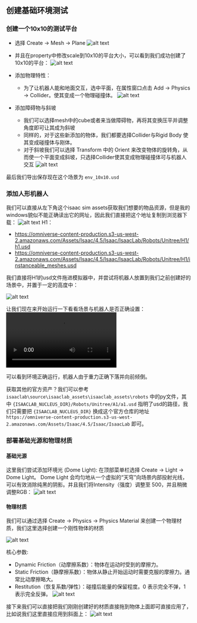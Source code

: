 ## 创建基础环境测试

### 创建一个10x10的测试平台
- 选择 Create -> Mesh -> Plane
![alt text](image.png)

- 并且在property中修改scale到10x10的平台大小，可以看到我们成功创建了10x10的平台：
![alt text](image-1.png)

- 添加物理特性：
  - 为了让机器人能和地面交互，选中平面，在属性窗口点击 Add -> Physics -> Collider。使其变成一个物理碰撞体。
![alt text](image-2.png)

- 添加障碍物与斜坡
  - 我们可以选择mesh中的cube或者来当做障碍物，再将其变换压平并调整角度即可让其成为斜坡
  - 同样的，对于这些新添加的物体，我们都要选择Collider与Rigid Body 使其变成碰撞体与刚体。
  - 对于斜坡我们可以选择 Transform 中的 Orient 来改变物体的旋转角，从而使一个平面变成斜坡，只选择Collider使其变成物理碰撞体可与机器人交互
![alt text](image-11.png)

最后我们导出保存现在这个场景为 `env_10x10.usd`

### 添加人形机器人
我们可以直接从左下角这个isaac sim assets获取我们想要的物品资源，但是我的windows貌似不能正确读出它的网址，因此我们直接把这个地址复制到浏览器下载：
![alt text](image-3.png)
H1：
- https://omniverse-content-production.s3-us-west-2.amazonaws.com/Assets/Isaac/4.5/Isaac/IsaacLab/Robots/Unitree/H1/h1.usd
- https://omniverse-content-production.s3-us-west-2.amazonaws.com/Assets/Isaac/4.5/Isaac/IsaacLab/Robots/Unitree/H1/instanceable_meshes.usd


我们直接将H1的usd文件拖进模拟器中，并尝试将机器人放置到我们之前创建好的场景中，并置于一定的高度中：

![alt text](image-12.png)

让我们现在来开始运行一下看看场景与机器人是否正确设置：
<video controls src="QQ202572-222923.mp4" title="Title"></video>

可以看到环境正确运行，机器人由于重力正确下落并向前倾倒。

获取其他的官方资产？我们可以参考 `isaaclab\source\isaaclab_assets\isaaclab_assets\robots` 中的py文件，其中 `{ISAACLAB_NUCLEUS_DIR}/Robots/Unitree/A1/a1.usd` 指明了usd的路径，我们只需要把 `{ISAACLAB_NUCLEUS_DIR}` 换成这个官方仓库的地址 `https://omniverse-content-production.s3-us-west-2.amazonaws.com/Assets/Isaac/4.5/Isaac/IsaacLab` 即可。

### 部署基础光源和物理材质

#### 基础光源
这里我们尝试添加环境光 (Dome Light):
在顶部菜单栏选择 Create -> Light -> Dome Light。
Dome Light 会均匀地从一个虚拟的“天穹”向场景内部投射光线，可以有效消除纯黑的阴影。并且我们将Intensity（强度）调整至 500，并且稍微调整RGB：
![alt text](image-13.png)

#### 物理材质
我们可以通过选择 Create -> Physics -> Physics Material 来创建一个物理材质，我们这里选择创建一个刚性物体的材质

![alt text](image-14.png)

核心参数:
- Dynamic Friction（动摩擦系数）：物体在运动时受到的摩擦力。
- Static Friction（静摩擦系数）：物体从静止开始运动时需要克服的摩擦力。通常比动摩擦略大。
- Restitution（恢复系数/弹性）：碰撞后能量的保留程度。0 表示完全不弹，1 表示完全反弹。
![alt text](image-15.png)

接下来我们可以直接把我们刚刚创建好的材质直接拖到物体上面即可直接应用了，比如说我们这里直接应用到斜面上：
![alt text](image-16.png)